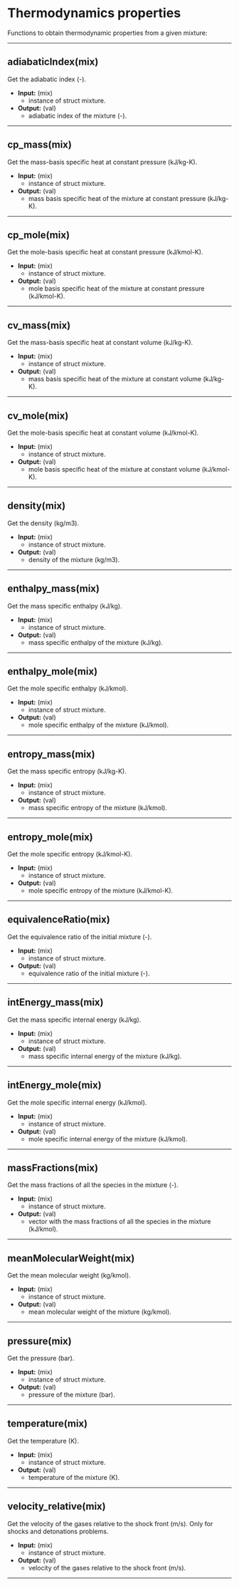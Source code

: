 # Thermodynamics properties
Functions to obtain thermodynamic properties from a given mixture:

***
## adiabaticIndex(mix)

Get the adiabatic index (-).
* **Input:** (mix)
  * instance of struct mixture. 
* **Output:** (val)
  * adiabatic index of the mixture (-).
***
## cp_mass(mix)

Get the mass-basis specific heat at constant pressure (kJ/kg-K).
* **Input:** (mix)
  * instance of struct mixture. 
* **Output:** (val)
  * mass basis specific heat of the mixture at constant pressure (kJ/kg-K).
***
## cp_mole(mix)

Get the mole-basis specific heat at constant pressure (kJ/kmol-K).
* **Input:** (mix)
  * instance of struct mixture. 
* **Output:** (val)
  * mole basis specific heat of the mixture at constant pressure (kJ/kmol-K).
***
## cv_mass(mix)

Get the mass-basis specific heat at constant volume (kJ/kg-K).
* **Input:** (mix)
  * instance of struct mixture. 
* **Output:** (val)
  * mass basis specific heat of the mixture at constant volume (kJ/kg-K).
***
## cv_mole(mix)

Get the mole-basis specific heat at constant volume (kJ/kmol-K).
* **Input:** (mix)
  * instance of struct mixture. 
* **Output:** (val)
  * mole basis specific heat of the mixture at constant volume (kJ/kmol-K).
***
## density(mix)

Get the density (kg/m3).
* **Input:** (mix)
  * instance of struct mixture. 
* **Output:** (val)
  * density of the mixture (kg/m3).
***
## enthalpy_mass(mix)

Get the mass specific enthalpy (kJ/kg).
* **Input:** (mix)
  * instance of struct mixture. 
* **Output:** (val)
  * mass specific enthalpy of the mixture (kJ/kg).
***
## enthalpy_mole(mix)

Get the mole specific enthalpy (kJ/kmol).
* **Input:** (mix)
  * instance of struct mixture. 
* **Output:** (val)
  * mole specific enthalpy of the mixture (kJ/kmol).
***
## entropy_mass(mix)

Get the mass specific entropy (kJ/kg-K).
* **Input:** (mix)
  * instance of struct mixture. 
* **Output:** (val)
  * mass specific entropy of the mixture (kJ/kmol).
***
## entropy_mole(mix)

Get the mole specific entropy (kJ/kmol-K).
* **Input:** (mix)
  * instance of struct mixture. 
* **Output:** (val)
  * mole specific entropy of the mixture (kJ/kmol-K).
***
## equivalenceRatio(mix)

Get the equivalence ratio of the initial mixture (-).
* **Input:** (mix)
  * instance of struct mixture. 
* **Output:** (val)
  * equivalence ratio of the initial mixture (-).
***
## intEnergy_mass(mix)

Get the mass specific internal energy (kJ/kg).
* **Input:** (mix)
  * instance of struct mixture. 
* **Output:** (val)
  * mass specific internal energy of the mixture (kJ/kg).
***
## intEnergy_mole(mix)

Get the mole specific internal energy (kJ/kmol).
* **Input:** (mix)
  * instance of struct mixture. 
* **Output:** (val)
  * mole specific internal energy of the mixture (kJ/kmol).
***
## massFractions(mix)

Get the mass fractions of all the species in the mixture (-).
* **Input:** (mix)
  * instance of struct mixture. 
* **Output:** (val)
  * vector with the mass fractions of all the species in the mixture (kJ/kmol).
***
## meanMolecularWeight(mix)

Get the mean molecular weight (kg/kmol).
* **Input:** (mix)
  * instance of struct mixture. 
* **Output:** (val)
  * mean molecular weight of the mixture (kg/kmol).
***
## pressure(mix)

Get the pressure (bar).
* **Input:** (mix)
  * instance of struct mixture. 
* **Output:** (val)
  * pressure of the mixture (bar).
***
## temperature(mix)

Get the temperature (K).
* **Input:** (mix)
  * instance of struct mixture. 
* **Output:** (val)
  * temperature of the mixture (K).
***
## velocity_relative(mix)

Get the velocity of the gases relative to the shock front (m/s). Only for shocks and detonations problems.
* **Input:** (mix)
  * instance of struct mixture.  
* **Output:** (val)
  * velocity of the gases relative to the shock front (m/s).
***